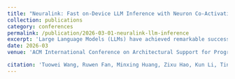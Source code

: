 ```yaml
---
title: "Neuralink: Fast on-Device LLM Inference with Neuron Co-Activation Linking"
collection: publications
category: conferences
permalink: /publication/2026-03-01-neuralink-llm-inference
excerpt: 'Large Language Models (LLMs) have achieved remarkable success across various domains, yet deploying them on mobile devices remains an arduous challenge due to their extensive computational and memory demands. While lightweight LLMs have been developed to fit mobile environments, they suffer from degraded model accuracy. In contrast, sparsity-based techniques minimize DRAM usage by selectively transferring only relevant neurons to DRAM while retaining the full model in external storage, such as flash. However, such approaches are critically limited by numerous I/O operations, particularly on smartphones with severe IOPS constraints.In this paper, we propose Neuralink, a novel approach that accelerates LLM inference on smartphones by optimizing neuron placement in flash memory. Neuralink leverages the concept of Neuron Co-Activation, where neurons frequently activated together are linked to facilitate continuous read access and optimize data transfer efficiency. Our approach incorporates a two-stage solution: an offline stage that reorganizes neuron placement based on co-activation patterns, and an online stage that employs tailored data access and caching strategies to align well with hardware characteristics. Evaluations conducted on a variety of smartphones and LLMs demonstrate that Neuralink achieves up to 5.93× improvements in I/O latency compared to the state-of-the-art. As the first solution to optimize storage placement under sparsity, Neuralink explores a new optimization space at the intersection of sparsity-driven algorithm and storage-level system co-design in LLM inference.'
date: 2026-03
venue: 'ACM International Conference on Architectural Support for Programming Languages and Operating Systems (ASPLOS)'

citation: 'Tuowei Wang, Ruwen Fan, Minxing Huang, Zixu Hao, Kun Li, Ting Cao, Youyou Lu, Yaoxue Zhang, Ju Ren. (2026). "Neuralink: Fast on-Device LLM Inference with Neuron Co-Activation Linking." <i>ASPLOS</i>.'
---
```

